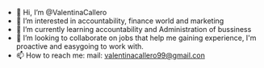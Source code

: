 - 👋 Hi, I’m @ValentinaCallero
- 👀 I’m interested in accountability, finance world and marketing
- 🌱 I’m currently learning accountability and Administration of bussiness
- 💞️ I’m looking to collaborate on jobs that help me gaining experience, I'm proactive and easygoing to work with.
- 📫 How to reach me: mail: valentinacallero99@gmail.con

<!---
ValentinaCallero/ValentinaCallero is a ✨ special ✨ repository because its `README.md` (this file) appears on your GitHub profile.
You can click the Preview link to take a look at your changes.
--->
